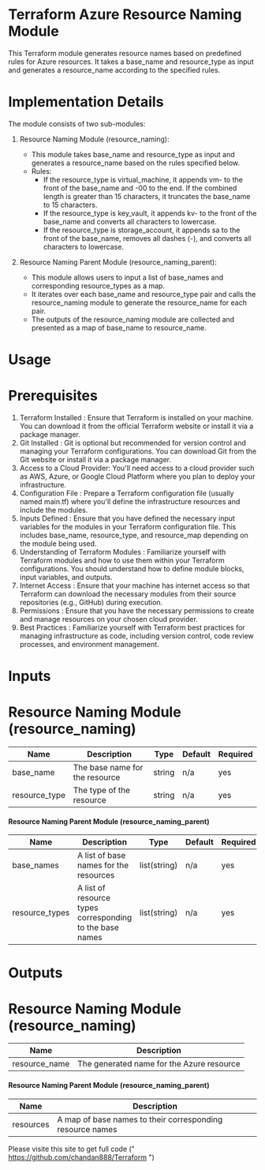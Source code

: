 # Terraform Azure Resource Naming Module

This Terraform module generates resource names based on predefined rules for Azure resources. It takes a base_name and resource_type as input and generates a resource_name according to the specified rules.

# Implementation Details

The module consists of two sub-modules:

1. Resource Naming Module (resource_naming):
   - This module takes base_name and resource_type as input and generates a resource_name based on the rules specified below.
   - Rules:
     - If the resource_type is virtual_machine, it appends vm- to the front of the base_name and -00 to the end. If the combined length is greater than 15 characters, it truncates the base_name to 15 characters.
     - If the resource_type is key_vault, it appends kv- to the front of the base_name and converts all characters to lowercase.
     - If the resource_type is storage_account, it appends sa to the front of the base_name, removes all dashes (-), and converts all characters to lowercase.

2. Resource Naming Parent Module (resource_naming_parent):
   - This module allows users to input a list of base_names and corresponding resource_types as a map.
   - It iterates over each base_name and resource_type pair and calls the resource_naming module to generate the resource_name for each pair.
   - The outputs of the resource_naming module are collected and presented as a map of base_name to resource_name.

# Usage

# Prerequisites

1. Terraform Installed :
    Ensure that Terraform is installed on your machine. You can download it from the official Terraform website or install it via a package manager.
2. Git Installed :
    Git is optional but recommended for version control and managing your Terraform configurations. You can download Git from the Git website or install it via a package manager.
3. Access to a Cloud Provider:
    You'll need access to a cloud provider such as AWS, Azure, or Google Cloud Platform where you plan to deploy your infrastructure.
4. Configuration File :
    Prepare a Terraform configuration file (usually named main.tf) where you'll define the infrastructure resources and include the modules.
5. Inputs Defined :
    Ensure that you have defined the necessary input variables for the modules in your Terraform configuration file. This includes base_name, resource_type, and resource_map depending on the module being used.
6. Understanding of Terraform Modules :
   Familiarize yourself with Terraform modules and how to use them within your Terraform configurations. You should understand how to define module blocks, input variables, and outputs.
7. Internet Access :
    Ensure that your machine has internet access so that Terraform can download the necessary modules from their source repositories (e.g., GitHub) during execution.
8. Permissions :
    Ensure that you have the necessary permissions to create and manage resources on your chosen cloud provider.
9. Best Practices :
    Familiarize yourself with Terraform best practices for managing infrastructure as code, including version control, code review processes, and environment management.

# Inputs

# Resource Naming Module (resource_naming)

| Name          | Description                                         | Type   | Default | Required |
|-------------- |-----------------------------------------------------|--------|---------|----------|
| base_name     | The base name for the resource                      | string | n/a     | yes      |
| resource_type | The type of the resource                            | string | n/a     | yes      |

#### Resource Naming Parent Module (resource_naming_parent)

| Name           | Description                                             | Type          | Default | Required |
|----------------|---------------------------------------------------------|---------------|---------|----------|
| base_names     | A list of base names for the resources                  | list(string)  | n/a     | yes      |
| resource_types | A list of resource types corresponding to the base names| list(string)  | n/a     | yes      |

# Outputs

# Resource Naming Module (resource_naming)

| Name          | Description                                 |
|---------------|---------------------------------------------|
| resource_name | The generated name for the Azure resource   |

#### Resource Naming Parent Module (resource_naming_parent)

| Name          | Description                                          |
|---------------|------------------------------------------------------|
| resources     | A map of base names to their corresponding resource names |

Please visite this site to get full code (" https://github.com/chandan888/Terraform ")

